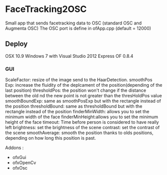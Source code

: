 # FaceTracking2OSC

Small app that sends facetracking data to OSC (standard OSC and Augmenta OSC)
The OSC port is define in ofApp.cpp (default = 12000) 

## Deploy

OSX 10.9
Windows 7 with Visual Studio 2012 Express
OF 0.8.4

### GUI

ScaleFactor:	resize of the image send to the HaarDetection.
smoothPos Exp:	increase the fluidity of the deplcament of the position(depending of the last position)
thresholdPos:	the position won't change if the distance between the old nd the new point is not greater than the thresHoldPos value  
smoothBoundExp:	same as smoothPosExp but with the rectangle instead of the position
thresholdBound:	same as thresholdBound but with the rectangle instead of the position
finderMinWidth:	allows you to set the minimum width of the face 
finderMinHeight:allows you to set the minimum height of the face 
timeout:	Time before person is considered to have really left
brightness:	set the brightness of the scene
contrast:	set the contrast of the scene
smoothAverage:	smooth the position thanks to olds positions, depending on how long this position is past. 

Addons :

- ofxGui
- ofxOpenCv
- ofxOsc
